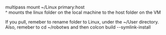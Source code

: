 multipass mount ~/Linux primary:host  
^ mounts the linux folder on the local machine to the host folder on the VM

If you pull, remeber to rename folder to Linux, under the ~/User directory. Also, remeber to cd ~/robotws and then colcon build --symlink-install
